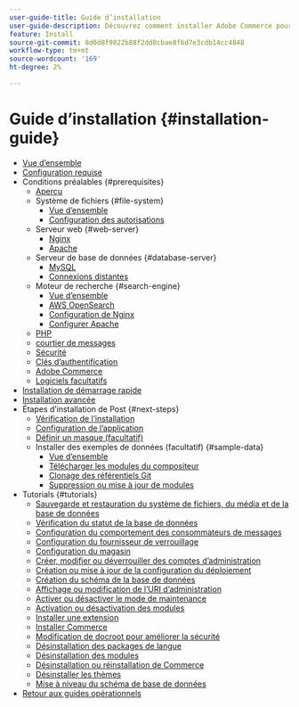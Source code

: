 ```yaml
---
user-guide-title: Guide d’installation
user-guide-description: Découvrez comment installer Adobe Commerce pour les déploiements sur site.
feature: Install
source-git-commit: 8d0d8f9822b88f2dd8cbae8f6d7e3cdb14cc4848
workflow-type: tm+mt
source-wordcount: '169'
ht-degree: 2%

---
```



# Guide d’installation {#installation-guide}

- [Vue d’ensemble](overview.md)
- [Configuration requise](system-requirements.md)
- Conditions préalables {#prerequisites}
   - [Aperçu](prerequisites/overview.md)
   - Système de fichiers {#file-system}
      - [Vue d’ensemble](prerequisites/file-system/overview.md)
      - [Configuration des autorisations](prerequisites/file-system/configure-permissions.md)
   - Serveur web {#web-server}
      - [Nginx](prerequisites/web-server/nginx.md)
      - [Apache](prerequisites/web-server/apache.md)
   - Serveur de base de données {#database-server}
      - [MySQL](prerequisites/database/mysql.md)
      - [Connexions distantes](prerequisites/database/mysql-remote.md)
   - Moteur de recherche {#search-engine}
      - [Vue d’ensemble](prerequisites/search-engine/overview.md)
      - [AWS OpenSearch](prerequisites/search-engine/aws-opensearch.md)
      - [Configuration de Nginx](prerequisites/search-engine/configure-nginx.md)
      - [Configurer Apache](prerequisites/search-engine/configure-apache.md)
   - [PHP](prerequisites/php-settings.md)
   - [courtier de messages](prerequisites/rabbitmq.md)
   - [Sécurité](prerequisites/security.md)
   - [Clés d’authentification](prerequisites/authentication-keys.md)
   - [Adobe Commerce](prerequisites/commerce.md)
   - [Logiciels facultatifs](prerequisites/optional-software.md)
- [Installation de démarrage rapide](composer.md)
- [Installation avancée](advanced.md)
- Étapes d’installation de Post {#next-steps}
   - [Vérification de l’installation](next-steps/verify.md)
   - [Configuration de l’application](next-steps/configuration.md)
   - [Définir un masque (facultatif)](next-steps/set-umask.md)
   - Installer des exemples de données (facultatif) {#sample-data}
      - [Vue d’ensemble](sample-data/overview.md)
      - [Télécharger les modules du compositeur](sample-data/composer-packages.md)
      - [Clonage des référentiels Git](sample-data/git-repositories.md)
      - [Suppression ou mise à jour de modules](sample-data/remove-or-update.md)
- Tutorials {#tutorials}
   - [Sauvegarde et restauration du système de fichiers, du média et de la base de données](tutorials/backup.md)
   - [Vérification du statut de la base de données](tutorials/database-status.md)
   - [Configuration du comportement des consommateurs de messages](tutorials/message-consumers.md)
   - [Configuration du fournisseur de verrouillage](tutorials/lock-provider.md)
   - [Configuration du magasin](tutorials/store.md)
   - [Créer, modifier ou déverrouiller des comptes d’administration](tutorials/admin.md)
   - [Création ou mise à jour de la configuration du déploiement](tutorials/deployment.md)
   - [Création du schéma de la base de données](tutorials/database.md)
   - [Affichage ou modification de l’URI d’administration](tutorials/admin-uri.md)
   - [Activer ou désactiver le mode de maintenance](tutorials/maintenance-mode.md)
   - [Activation ou désactivation des modules](tutorials/manage-modules.md)
   - [Installer une extension](tutorials/extensions.md)
   - [Installer Commerce](tutorials/install.md)
   - [Modification de docroot pour améliorer la sécurité](tutorials/docroot.md)
   - [Désinstallation des packages de langue](tutorials/language-packages.md)
   - [Désinstallation des modules](tutorials/uninstall-modules.md)
   - [Désinstallation ou réinstallation de Commerce](tutorials/uninstall.md)
   - [Désinstaller les thèmes](tutorials/themes.md)
   - [Mise à niveau du schéma de base de données](tutorials/database-upgrade.md)
- [Retour aux guides opérationnels](https://experienceleague.adobe.com/docs/commerce-operations/operational-guides/home.html)
